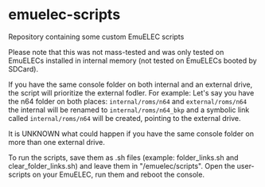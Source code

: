 # emuelec-scripts
Repository containing some custom EmuELEC scripts

Please note that this was not mass-tested and was only tested on EmuELECs installed in internal memory (not tested on EmuELECs booted by SDCard).

If you have the same console folder on both internal and an external drive, the script will prioritize the external fodler. For example:
Let's say you have the n64 folder on both places:
`internal/roms/n64` and `external/roms/n64`
the internal will be renamed to `internal/roms/n64_bkp` and a symbolic link called `internal/roms/n64` will be created, pointing to the external drive.

It is UNKNOWN what could happen if you have the same console folder on more than one external drive.

To run the scripts, save them as .sh files (example: folder_links.sh and clear_folder_links.sh) and leave them in "/emuelec/scripts". Open the user-scripts on your EmuELEC, run them and reboot the console.
